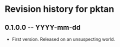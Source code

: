 # Revision history for pktan

## 0.1.0.0  -- YYYY-mm-dd

* First version. Released on an unsuspecting world.
